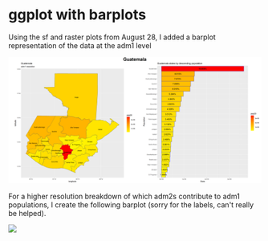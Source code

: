 # ggplot with barplots

Using the sf and raster plots from August 28, I added a barplot representation of the data at the adm1 level

![](gtm_and_bar.png)

For a higher resolution breakdown of which adm2s contribute to adm1 populations, I create the following barplot (sorry for the labels, can't really be helped).

![](gtm_prj1_strch1.png)
